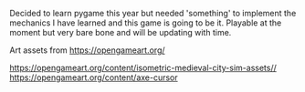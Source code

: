 
Decided to learn pygame this year but needed 'something' to implement the mechanics I have learned and this game is going to be it. Playable at the moment but very bare bone and will be updating with time.  

 
Art assets from https://opengameart.org/

https://opengameart.org/content/isometric-medieval-city-sim-assets//
https://opengameart.org/content/axe-cursor
